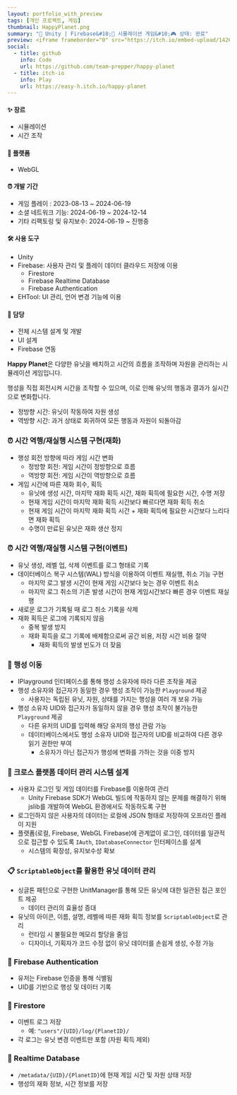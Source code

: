 ```yaml
---
layout: portfolio_with_preview
tags: [개인 프로젝트, 게임]
thumbnail: HappyPlanet.png
summary: "🔧 Unity | Firebase&#10;🌟 시뮬레이션 게임&#10;🎮 상태: 완료"
preview: <iframe frameborder="0" src="https://itch.io/embed-upload/14261398?color=333333" allowfullscreen="" width="300" height="500"><a href="https://easy-h.itch.io/happy-planet">Play Happy Planet on itch.io</a></iframe>
social:
  - title: github
    info: Code
    url: https://github.com/team-prepper/happy-planet
  - title: itch-io
    info: Play
    url: https://easy-h.itch.io/happy-planet
---
```

<!-- card: 💡 게임 개요 -->

#### ✨ 장르
- 시뮬레이션
- 시간 조작

#### 📱 플랫폼
- WebGL

#### ⏰ 개발 기간
- 게임 플레이 : 2023-08-13 ~ 2024-06-19
- 소셜 네트워크 기능: 2024-06-19 ~ 2024-12-14
- 기타 리팩토링 및 유지보수: 2024-06-19 ~ 진행중

<!-- card: 💡 게임 개요 -->

#### 🛠 사용 도구
- Unity
- Firebase: 사용자 관리 및 플레이 데이터 클라우드 저장에 이용
    - Firestore
    - Firebase Realtime Database
    - Firebase Authentication
- EHTool: UI 관리, 언어 변경 기능에 이용

#### 👤 담당
- 전체 시스템 설계 및 개발
- UI 설계
- Firebase 연동

<!-- card: 📖 게임 소개  -->

**Happy Planet**은 다양한 유닛을 배치하고 시간의 흐름을 조작하며 자원을 관리하는 시뮬레이션 게임입니다.

행성을 직접 회전시켜 시간을 조작할 수 있으며, 이로 인해 유닛의 행동과 결과가 실시간으로 변화합니다.  

- 정방향 시간: 유닛이 작동하여 자원 생성  
- 역방향 시간: 과거 상태로 회귀하여 모든 행동과 자원이 되돌아감

<!-- card: 🛠️ 주요 기능 및 기여 -->

### ⏰ 시간 역행/재실행 시스템 구현(재화)
- 행성 회전 방향에 따라 게임 시간 변화
    - 정방향 회전: 게임 시간이 정방향으로 흐름
    - 역방향 회전: 게임 시간이 역방향으로 흐름
- 게임 시간에 따른 재화 회수, 획득
    - 유닛에 생성 시간, 마지막 재화 획득 시간, 재화 획득에 필요한 시간, 수명 저장
    - 현재 게임 시간이 마지막 재화 획득 시간보다 빠르다면 재화 획득 취소
    - 현재 게임 시간이 마지막 재화 획득 시간 + 재화 획득에 필요한 시간보다 느리다면 재화 획득
    - 수명이 만료된 유닛은 재화 생산 정지

<!-- card: 🛠️ 주요 기능 및 기여 -->

### ⏰ 시간 역행/재실행 시스템 구현(이벤트)
- 유닛 생성, 레벨 업, 삭제 이벤트를 로그 형태로 기록
- 데이터베이스 복구 시스템(WAL) 방식을 이용하여 이벤트 재실행, 취소 기능 구현
    - 마지막 로그 발생 시간이 현재 게임 시간보다 늦는 경우 이벤트 취소
    - 마지막 로그 취소의 기존 발생 시간이 현재 게임시간보다 빠른 경우 이벤트 재실행
- 새로운 로그가 기록될 때 로그 취소 기록을 삭제
- 재화 획득은 로그에 기록되지 않음
    - 중복 발생 방지
    - 재화 획득을 로그 기록에 배제함으로써 공간 비용, 저장 시간 비용 절약
        - 재화 획득의 발생 빈도가 더 잦음

<!-- card: 🛠️ 주요 기능 및 기여 -->

### 🚀 행성 이동
- IPlayground 인터페이스를 통해 행성 소유자에 따라 다른 조작을 제공
- 행성 소유자와 접근자가 동일한 경우 행성 조작이 가능한 `Playground` 제공
    - 사용자는 독립된 유닛, 자원, 상태를 가지는 행성을 여러 개 보유 가능
- 행성 소유자 UID와 접근자가 동일하지 않을 경우 행성 조작이 불가능한 `Playground` 제공
    - 다른 유저의 UID를 입력해 해당 유저의 행성 관람 가능
    - 데이터베이스에서도 행성 소유자 UID와 접근자의 UID를 비교하여 다른 경우 읽기 권한만 부여
        - 소유자가 아닌 접근자가 행성에 변화를 가하는 것을 이중 방지

<!-- card: 🛠️ 주요 기능 및 기여 -->

### 📱 크로스 플랫폼 데이터 관리 시스템 설계
- 사용자 로그인 및 게임 데이터를 Firebase를 이용하여 관리
    - Unity Firebase SDK가 WebGL 빌드에 작동하지 않는 문제를 해결하기 위해 jslib를 개발하여 WebGL 환경에서도 작동하도록 구현
- 로그인하지 않은 사용자의 데이터는 로컬에 JSON 형태로 저장하여 오프라인 플레이 지원
- 플랫폼(로컬, Firebase, WebGL Firebase)에 관계없이 로그인, 데이터를 일관적으로 접근할 수 있도록 `IAuth`, `IDatabaseConnector` 인터페이스를 설계
    - 시스템의 확장성, 유지보수성 확보

<!-- card: 🛠️ 주요 기능 및 기여 -->

### 📋 `ScriptableObject`를 활용한 유닛 데이터 관리
- 싱글톤 패턴으로 구현한 UnitManager를 통해 모든 유닛에 대한 일관된 접근 포인트 제공
    - 데이터 관리의 효율성 증대
- 유닛의 아이콘, 이름, 설명, 레벨에 따른 재화 획득 정보를 `ScriptableObject`로 관리
    - 런타임 시 불필요한 메모리 할당을 줄임
    - 디자이너, 기획자가 코드 수정 없이 유닛 데이터를 손쉽게 생성, 수정 가능

<!-- card: ☁️ Firebase 연동 구조 -->

### 🔐 Firebase Authentication

- 유저는 Firebase 인증을 통해 식별됨
- UID를 기반으로 행성 및 데이터 기록

### 📁 Firestore

- 이벤트 로그 저장  
    - 예: `"users"/{UID}/log/{PlanetID}/`
- 각 로그는 유닛 변경 이벤트만 포함 (자원 획득 제외)

### 📡 Realtime Database

- `/metadata/{UID}/{PlanetID}`에 현재 게임 시간 및 자원 상태 저장
- 행성의 재화 정보, 시간 정보를 저장